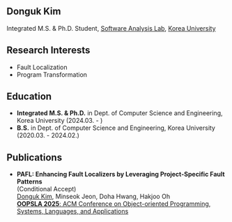 ## Donguk Kim
Integrated M.S. & Ph.D. Student,
[Software Analysis Lab](https://prl.korea.ac.kr),
[Korea University](https://korea.ac.kr)

## Research Interests
- Fault Localization
- Program Transformation

## Education
- **Integrated M.S. & Ph.D.** in Dept. of Computer Science and Engineering, Korea University (2024.03. - )
- **B.S.** in Dept. of Computer Science and Engineering, Korea University (2020.03. - 2024.02.)

## Publications
- **PAFL: Enhancing Fault Localizers by Leveraging Project-Specific Fault Patterns**  
  (Conditional Accept)  
  <ins>Donguk Kim</ins>, Minseok Jeon, Doha Hwang, Hakjoo Oh  
  [**OOPSLA 2025**: ACM Conference on Object-oriented Programming, Systems, Languages, and Applications](https://2025.splashcon.org/track/OOPSLA)
